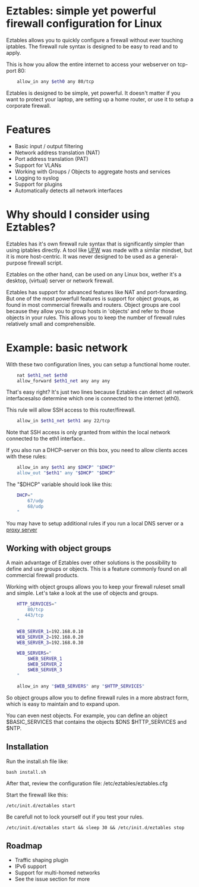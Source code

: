 # Eztables: simple yet powerful firewall configuration for Linux

Eztables allows you to quickly configure a firewall without ever touching iptables. The firewall rule syntax is designed to be easy to read and to apply.  

This is how you allow the entire internet to access your webserver on tcp-port 80:

```sh
	allow_in any $eth0 any 80/tcp
``` 

Eztables is designed to be simple, yet powerful. It doesn't matter if you want to protect your laptop, are setting up a home router, or use it to setup a corporate firewall. 

# Features

* Basic input / output filtering
* Network address translation (NAT)
* Port address translation (PAT)
* Support for VLANs
* Working with Groups / Objects to aggregate hosts and services
* Logging to syslog
* Support for plugins
* Automatically detects all network interfaces

# Why should I consider using Eztables?

Eztables has it's own firewall rule syntax that is significantly simpler than using iptables directly. A tool like [UFW](https://help.ubuntu.com/community/UFW) was made with a similar mindset, but it is more host-centric. It was never designed to be used as a general-purpose firewall script.

Eztables on the other hand, can be used on any Linux box, wether it's a desktop, (virtual) server or network firewall. 
 
Eztables has support for advanced features like NAT and port-forwarding. But one of the most powerfull features is support for object groups, as found in most commercial firewalls and routers. Object groups are cool because they allow you to group hosts in 'objects' and refer to those objects in your rules. This allows you to keep the number of firewall rules relatively small and comprehensible.

# Example: basic network 

With these two configuration lines, you can setup a functional home router. 

```sh
    nat $eth1_net $eth0
    allow_forward $eth1_net any any any
```

That's easy right? It's just two lines because Eztables can detect all network interfacesalso determine which one is connected to the internet (eth0).

This rule will allow SSH access to this router/firewall.

```sh
    allow_in $eth1_net $eth1 any 22/tcp
```

Note that SSH access is only granted from within the local network connected to the eth1 interface..

If you also run a DHCP-server on this box, you need to allow clients acces with these rules:

```sh
	allow_in any $eth1 any $DHCP" "$DHCP"
	allow_out "$eth1" any "$DHCP" "$DHCP"
```

The "$DHCP" variable should look like this:

```sh
	DHCP="
	    67/udp
	    68/udp
	"
```

You may have to setup additional rules if you run a local DNS server or a [proxy server](http://louwrentius.com/setting-up-a-squid-proxy-with-clamav-anti-virus-using-c-icap.html)

## Working with object groups

A main advantage of Eztables over other solutions is the possibility to define and use groups or objects. This is a feature commonly found on all commercial firewall products. 

Working with object groups allows you to keep your firewall ruleset small and simple. Let's take a look at the use of objects and groups.

```sh
    HTTP_SERVICES="
        80/tcp
       443/tcp
    "

    WEB_SERVER_1=192.168.0.10
    WEB_SERVER_2=192.168.0.20
    WEB_SERVER_3=192.168.0.30

    WEB_SERVERS="
        $WEB_SERVER_1
        $WEB_SERVER_2
        $WEB_SERVER_3
    "

    allow_in any "$WEB_SERVERS" any "$HTTP_SERVICES"
```

So object groups allow you to define firewall rules in a more abstract form, which is easy to maintain and to expand upon.

You can even nest objects. For example, you can define an object $BASIC_SERVICES that contains the objects $DNS $HTTP_SERVICES and $NTP. 

## Installation

Run the install.sh file like:

    bash install.sh

After that, review the configuration file: /etc/eztables/eztables.cfg

Start the firewall like this:

    /etc/init.d/eztables start

Be carefull not to lock yourself out if you test your rules.

    /etc/init.d/eztables start && sleep 30 && /etc/init.d/eztables stop

## Roadmap

- Traffic shaping plugin
- IPv6 support
- Support for multi-homed networks
- See the issue section for more 
